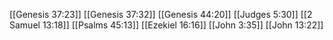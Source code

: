 [[Genesis 37:23]]
[[Genesis 37:32]]
[[Genesis 44:20]]
[[Judges 5:30]]
[[2 Samuel 13:18]]
[[Psalms 45:13]]
[[Ezekiel 16:16]]
[[John 3:35]]
[[John 13:22]]
